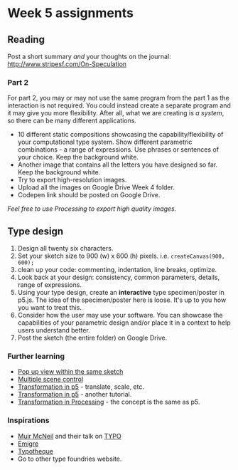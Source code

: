 # Week 5 assignments

## Reading
Post a short summary *and* your thoughts on the journal:
http://www.stripesf.com/On-Speculation



### Part 2
For part 2, you may or may not use the same program from the part 1 as the interaction is not required. You could instead create a separate program and it may give you more flexibility. After all, what we are creating is *a system*, so there can be many different applications.

- 10 different static compositions showcasing the capability/flexibility of your computational type system. Show different parametric combinations - a range of expressions. Use phrases or sentences of your choice. Keep the background white.
- Another image that contains all the letters you have designed so far. Keep the background white.
- Try to export high-resolution images.
- Upload all the images on Google Drive Week 4 folder.
- Codepen link should be posted on Google Drive.

*Feel free to use Processing to export high quality images.*





## Type design

1. Design all twenty six characters.
1. Set your sketch size to 900 (w) x 600 (h) pixels. i.e. `createCanvas(900, 600);`
1. clean up your code: commenting, indentation, line breaks, optimize.
1. Look back at your design: consistency, common parameters, details, range of expressions.
1. Using your type design, create an **interactive** type specimen/poster in p5.js. The idea of the specimen/poster here is loose. It's up to you how you want to treat this. 
1. Consider how the user may use your software. You can showcase the capabilities of your parametric design and/or place it in a context to help users understand better.
1. Post the sketch (the entire folder) on Google Drive.

### Further learning
- [Pop up view within the same sketch](http://codepen.io/cdaein/pen/mRvZaQ?editors=0010)
- [Multiple scene control](http://codepen.io/cdaein/pen/BpMgEg?editors=0010)
- [Transformation in p5](http://genekogan.com/code/p5js-transformations/) - translate, scale, etc.
- [Transformation in p5](http://creative-coding.decontextualize.com/transformations-and-functions/) - another tutorial.
- [Transformation in Processing](https://processing.org/tutorials/transform2d/) - the concept is the same as p5.

### Inspirations
- [Muir McNeil](http://www.muirmcneil.com) and their talk on [TYPO](http://www.typotalks.com/videos/muir-mcneil-2/)
- [Emigre](http://www.emigre.com/EmigreCatalog.php?cid=28)
- [Typotheque](https://www.typotheque.com/books)
- Go to other type foundries website.



